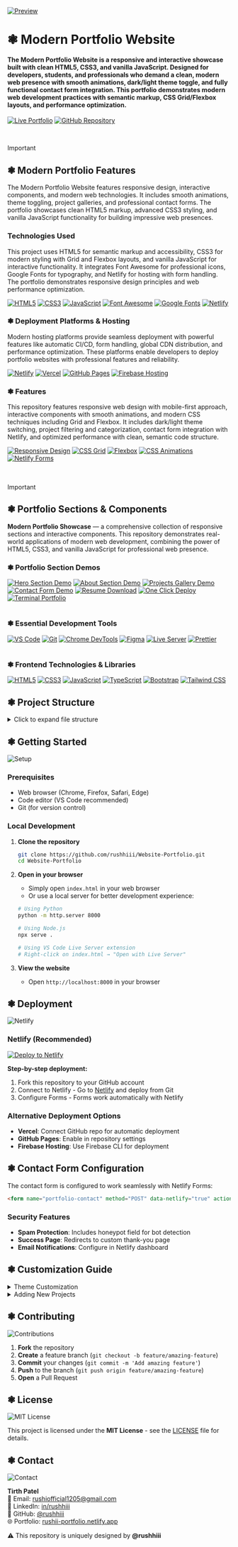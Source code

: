 [![Preview](./assets/ele/profile_pic.png)](https://rushii-portfolio.netlify.app)

<h1>❃ Modern Portfolio Website</h1>

<h4>
  
The Modern Portfolio Website is a responsive and interactive showcase built with clean HTML5, CSS3, and vanilla JavaScript. Designed for developers, students, and professionals who demand a clean, modern web presence with smooth animations, dark/light theme toggle, and fully functional contact form integration. This portfolio demonstrates modern web development practices with semantic markup, CSS Grid/Flexbox layouts, and performance optimization.

</h4>

<a href="https://rushii-portfolio.netlify.app" target="_blank">
  <img src="https://img.shields.io/badge/Live_Demo-Portfolio_Website-808080?style=for-the-badge&logo=netlify&logoColor=white" alt="Live Portfolio"></a>
  <a href="https://github.com/rushhiii/Website-Portfolio" target="_blank">
  <img src="https://img.shields.io/badge/GitHub-Repository-808080?style=for-the-badge&logo=github&logoColor=white" alt="GitHub Repository">
</a>

<div>
  <p>
    <br>
  </p>
</div>

>[!IMPORTANT]
>## ❃ Modern Portfolio Features
>The Modern Portfolio Website features responsive design, interactive components, and modern web technologies. It includes smooth animations, theme toggling, project galleries, and professional contact forms. The portfolio showcases clean HTML5 markup, advanced CSS3 styling, and vanilla JavaScript functionality for building impressive web presences.

### Technologies Used
This project uses HTML5 for semantic markup and accessibility, CSS3 for modern styling with Grid and Flexbox layouts, and vanilla JavaScript for interactive functionality. It integrates Font Awesome for professional icons, Google Fonts for typography, and Netlify for hosting with form handling. The portfolio demonstrates responsive design principles and web performance optimization.

<a href="https://developer.mozilla.org/en-US/docs/Web/HTML" target="_blank">
  <img src="https://img.shields.io/badge/HTML5-Semantic_Markup-E34F26?style=for-the-badge&logo=html5&logoColor=white" alt="HTML5"></a>
<a href="https://developer.mozilla.org/en-US/docs/Web/CSS" target="_blank">
  <img src="https://img.shields.io/badge/CSS3-Modern_Styling-1572B6?style=for-the-badge&logo=css3&logoColor=white" alt="CSS3"></a>
<a href="https://developer.mozilla.org/en-US/docs/Web/JavaScript" target="_blank">
  <img src="https://img.shields.io/badge/JavaScript-ES6_Features-F7DF1E?style=for-the-badge&logo=javascript&logoColor=black" alt="JavaScript"></a>
<a href="https://fontawesome.com/" target="_blank">
  <img src="https://img.shields.io/badge/Font_Awesome-Icon_Library-528DD7?style=for-the-badge&logo=fontawesome&logoColor=white" alt="Font Awesome"></a>
<a href="https://fonts.google.com/" target="_blank">
  <img src="https://img.shields.io/badge/Google_Fonts-Typography-4285F4?style=for-the-badge&logo=googlefonts&logoColor=white" alt="Google Fonts"></a>
<a href="https://www.netlify.com/" target="_blank">
  <img src="https://img.shields.io/badge/Netlify-Hosting_Platform-00C7B7?style=for-the-badge&logo=netlify&logoColor=white" alt="Netlify"></a>

<br>

### ❃ Deployment Platforms & Hosting
Modern hosting platforms provide seamless deployment with powerful features like automatic CI/CD, form handling, global CDN distribution, and performance optimization. These platforms enable developers to deploy portfolio websites with professional features and reliability.

<a href="https://www.netlify.com/" target="_blank">
  <img src="https://img.shields.io/badge/Netlify-Modern_Hosting-00C7B7?style=for-the-badge&logo=netlify&logoColor=white" alt="Netlify"></a>
<a href="https://vercel.com/" target="_blank">
  <img src="https://img.shields.io/badge/Vercel-Fast_Deployment-000000?style=for-the-badge&logo=vercel&logoColor=white" alt="Vercel"></a>
<a href="https://pages.github.com/" target="_blank">
  <img src="https://img.shields.io/badge/GitHub_Pages-Free_Hosting-181717?style=for-the-badge&logo=github&logoColor=white" alt="GitHub Pages"></a>
<a href="https://firebase.google.com/products/hosting" target="_blank">
  <img src="https://img.shields.io/badge/Firebase_Hosting-Google_CDN-FFCA28?style=for-the-badge&logo=firebase&logoColor=black" alt="Firebase Hosting"></a>

### ❃ Features
This repository features responsive web design with mobile-first approach, interactive components with smooth animations, and modern CSS techniques including Grid and Flexbox. It includes dark/light theme switching, project filtering and categorization, contact form integration with Netlify, and optimized performance with clean, semantic code structure.

<a href="https://web.dev/responsive-web-design-basics/" target="_blank">
  <img src="https://img.shields.io/badge/Responsive_Design-Mobile_First-00C7B7?style=for-the-badge&logo=responsive&logoColor=white" alt="Responsive Design"></a>
<a href="https://developer.mozilla.org/en-US/docs/Web/CSS/CSS_Grid_Layout" target="_blank">
  <img src="https://img.shields.io/badge/CSS_Grid-Layout_System-1572B6?style=for-the-badge&logo=css3&logoColor=white" alt="CSS Grid"></a>
<a href="https://developer.mozilla.org/en-US/docs/Web/CSS/CSS_Flexible_Box_Layout" target="_blank">
  <img src="https://img.shields.io/badge/Flexbox-Flexible_Layout-1572B6?style=for-the-badge&logo=css3&logoColor=white" alt="Flexbox"></a>
<a href="https://web.dev/animations/" target="_blank">
  <img src="https://img.shields.io/badge/CSS_Animations-Smooth_Transitions-E34F26?style=for-the-badge&logo=css3&logoColor=white" alt="CSS Animations"></a>
<a href="https://docs.netlify.com/forms/setup/" target="_blank">
  <img src="https://img.shields.io/badge/Netlify_Forms-Contact_Integration-00C7B7?style=for-the-badge&logo=netlify&logoColor=white" alt="Netlify Forms"></a>

<br>
<br>
<br>

>[!IMPORTANT]
>## ❃ Portfolio Sections & Components
>**Modern Portfolio Showcase** — a comprehensive collection of responsive sections and interactive components. This repository demonstrates real-world applications of modern web development, combining the power of HTML5, CSS3, and vanilla JavaScript for professional web presence.

### ❃ Portfolio Section Demos

<a href="https://rushii-portfolio.netlify.app/#home" target="_blank">
  <img src="https://img.shields.io/badge/Hero_Section-Dynamic_Effects-6C5CE7?style=for-the-badge&logo=adobe&logoColor=white" alt="Hero Section Demo"></a>
<a href="https://rushii-portfolio.netlify.app/#about" target="_blank">
  <img src="https://img.shields.io/badge/About_Section-Personal_Journey-00B894?style=for-the-badge&logo=user&logoColor=white" alt="About Section Demo"></a>
<a href="https://rushii-portfolio.netlify.app/#projects" target="_blank">
  <img src="https://img.shields.io/badge/Projects_Gallery-Filterable_Showcase-E17055?style=for-the-badge&logo=github&logoColor=white" alt="Projects Gallery Demo"></a>
<a href="https://rushii-portfolio.netlify.app/#contact" target="_blank">
  <img src="https://img.shields.io/badge/Contact_Form-Netlify_Integration-00C7B7?style=for-the-badge&logo=netlify&logoColor=white" alt="Contact Form Demo"></a>
<a href="./assets/rushi_tech_resume.pdf" target="_blank">
  <img src="https://img.shields.io/badge/Resume_Download-PDF_File-DC143C?style=for-the-badge&logo=adobe&logoColor=white" alt="Resume Download"></a>
<a href="https://app.netlify.com/start/deploy?repository=https://github.com/rushhiii/Website-Portfolio" target="_blank">
  <img src="https://img.shields.io/badge/One_Click_Deploy-Netlify_Button-00C7B7?style=for-the-badge&logo=netlify&logoColor=white" alt="One Click Deploy"></a>
<a href="https://github.com/rushhiii/Rushi-Bashfolio" target="_blank">
  <img src="https://img.shields.io/badge/Terminal_Portfolio-Bash_Style-181717?style=for-the-badge&logo=github&logoColor=white" alt="Terminal Portfolio"></a>

<div>
  <p>
    <h1></h1>
  </p>
</div>

### ❃ Essential Development Tools

<a href="https://code.visualstudio.com/" target="_blank">
  <img src="https://img.shields.io/badge/VS_Code-Modern_Editor-007ACC?style=for-the-badge&logo=visualstudiocode&logoColor=white" alt="VS Code"></a>
<a href="https://git-scm.com/" target="_blank">
  <img src="https://img.shields.io/badge/Git-Version_Control-F05032?style=for-the-badge&logo=git&logoColor=white" alt="Git"></a>
<a href="https://developer.chrome.com/docs/devtools/" target="_blank">
  <img src="https://img.shields.io/badge/Chrome_DevTools-Debugging-4285F4?style=for-the-badge&logo=googlechrome&logoColor=white" alt="Chrome DevTools"></a>
<a href="https://www.figma.com/" target="_blank">
  <img src="https://img.shields.io/badge/Figma-UI_UX_Design-F24E1E?style=for-the-badge&logo=figma&logoColor=white" alt="Figma"></a>
<a href="https://marketplace.visualstudio.com/items?itemName=ritwickdey.LiveServer" target="_blank">
  <img src="https://img.shields.io/badge/Live_Server-Development_Server-FF6C37?style=for-the-badge&logo=visualstudiocode&logoColor=white" alt="Live Server"></a>
<a href="https://prettier.io/" target="_blank">
  <img src="https://img.shields.io/badge/Prettier-Code_Formatter-F7B93E?style=for-the-badge&logo=prettier&logoColor=black" alt="Prettier"></a>

<div>
  <p>
    <h1></h1>
  </p>
</div>

### ❃ Frontend Technologies & Libraries

<a href="https://developer.mozilla.org/en-US/docs/Web/HTML" target="_blank">
  <img src="https://img.shields.io/badge/HTML5-Semantic_Markup-E34F26?style=for-the-badge&logo=html5&logoColor=white" alt="HTML5"></a>
<a href="https://developer.mozilla.org/en-US/docs/Web/CSS" target="_blank">
  <img src="https://img.shields.io/badge/CSS3-Modern_Styling-1572B6?style=for-the-badge&logo=css3&logoColor=white" alt="CSS3"></a>
<a href="https://developer.mozilla.org/en-US/docs/Web/JavaScript" target="_blank">
  <img src="https://img.shields.io/badge/JavaScript-ES6_Features-F7DF1E?style=for-the-badge&logo=javascript&logoColor=black" alt="JavaScript"></a>
<a href="https://www.typescriptlang.org/" target="_blank">
  <img src="https://img.shields.io/badge/TypeScript-Typed_JavaScript-3178C6?style=for-the-badge&logo=typescript&logoColor=white" alt="TypeScript"></a>
<a href="https://getbootstrap.com/" target="_blank">
  <img src="https://img.shields.io/badge/Bootstrap-CSS_Framework-7952B3?style=for-the-badge&logo=bootstrap&logoColor=white" alt="Bootstrap"></a>
<a href="https://tailwindcss.com/" target="_blank">
  <img src="https://img.shields.io/badge/Tailwind_CSS-Utility_First-38B2AC?style=for-the-badge&logo=tailwind-css&logoColor=white" alt="Tailwind CSS"></a>

## ❃ Project Structure

<details>
<summary>Click to expand file structure</summary>

```
Website-Portfolio/
├── 📄 index.html              # Main HTML file
├── 📄 thank-you.html          # Success page for form submissions  
├── 📁 css/
│   └── 🎨 style.css          # All styles and animations
├── 📁 js/
│   └── ⚡ script.js          # Interactive functionality
├── 📁 assets/
│   ├── 📁 ele/               # Design elements and logos
│   ├── 🖼️ profile.jpg        # Profile image
│   └── 📋 rushi_tech_resume.pdf  # Resume download
├── 📊 projects.json          # Project data
├── 🚫 .gitignore            # Git ignore rules
├── 📜 LICENSE               # Project license
└── 📖 README.md             # Project documentation
```

</details>

## ❃ Getting Started

<img src="https://img.shields.io/badge/Setup-Local_Development-28A745?style=for-the-badge&logo=github&logoColor=white" alt="Setup">

### Prerequisites
- Web browser (Chrome, Firefox, Safari, Edge)
- Code editor (VS Code recommended)
- Git (for version control)

### Local Development

1. **Clone the repository**
   ```bash
   git clone https://github.com/rushhiii/Website-Portfolio.git
   cd Website-Portfolio
   ```

2. **Open in your browser**
   - Simply open `index.html` in your web browser
   - Or use a local server for better development experience:
   ```bash
   # Using Python
   python -m http.server 8000
   
   # Using Node.js
   npx serve .
   
   # Using VS Code Live Server extension
   # Right-click on index.html → "Open with Live Server"
   ```

3. **View the website**
   - Open `http://localhost:8000` in your browser

## ❃ Deployment

<img src="https://img.shields.io/badge/Netlify-One_Click_Deploy-00C7B7?style=for-the-badge&logo=netlify&logoColor=white" alt="Netlify">

### Netlify (Recommended)

[![Deploy to Netlify](https://www.netlify.com/img/deploy/button.svg)](https://app.netlify.com/start/deploy?repository=https://github.com/rushhiii/Website-Portfolio)

**Step-by-step deployment:**

1. Fork this repository to your GitHub account
2. Connect to Netlify - Go to [Netlify](https://netlify.com) and deploy from Git
3. Configure Forms - Forms work automatically with Netlify

### Alternative Deployment Options
- **Vercel**: Connect GitHub repo for automatic deployment
- **GitHub Pages**: Enable in repository settings  
- **Firebase Hosting**: Use Firebase CLI for deployment

## ❃ Contact Form Configuration

The contact form is configured to work seamlessly with Netlify Forms:

```html
<form name="portfolio-contact" method="POST" data-netlify="true" action="/thank-you" netlify-honeypot="bot-field">
```

### Security Features
- **Spam Protection**: Includes honeypot field for bot detection
- **Success Page**: Redirects to custom thank-you page  
- **Email Notifications**: Configure in Netlify dashboard

## ❃ Customization Guide

<details>
<summary>Theme Customization</summary>

### Theme Colors
Update CSS variables in `style.css`:
```css
:root {
  --primary-color: #667eea;
  --secondary-color: #764ba2;
  --accent-color: #f093fb;
  /* ... more variables */
}
```

</details>

<details>
<summary>Adding New Projects</summary>

Update `projects.json` with your project data:
```json
{
  "title": "Your Amazing Project",
  "description": "Brief description of what this project does",
  "image": "./assets/project-preview.jpg",
  "tags": ["HTML", "CSS", "JavaScript"],
  "category": "web",
  "github": "https://github.com/username/repository",
  "demo": "https://your-project-demo.com"
}
```

</details>

## ❃ Contributing

<img src="https://img.shields.io/badge/Contributions-Welcome-28A745?style=for-the-badge&logo=github&logoColor=white" alt="Contributions">

1. **Fork** the repository
2. **Create** a feature branch (`git checkout -b feature/amazing-feature`)
3. **Commit** your changes (`git commit -m 'Add amazing feature'`)
4. **Push** to the branch (`git push origin feature/amazing-feature`)
5. **Open** a Pull Request

## ❃ License

<img src="https://img.shields.io/badge/License-MIT-blue?style=for-the-badge&logo=opensourceinitiative&logoColor=white" alt="MIT License">

This project is licensed under the **MIT License** - see the [LICENSE](LICENSE) file for details.

## ❃ Contact

<img src="https://img.shields.io/badge/Contact-Reach_Out-E74C3C?style=for-the-badge&logo=mail&logoColor=white" alt="Contact">

**Tirth Patel**  
📧 Email: rushiofficial1205@gmail.com  
💼 LinkedIn: [in/rushhiii](https://linkedin.com/in/rushhiii)  
🐙 GitHub: [@rushhiii](https://github.com/rushhiii)  
🌐 Portfolio: [rushii-portfolio.netlify.app](https://rushii-portfolio.netlify.app/)



⚠️ This repository is uniquely designed by <strong>@rushhiii</strong>
